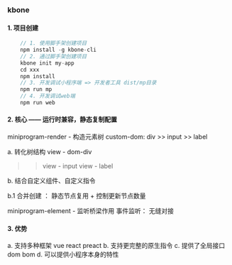 ### kbone
#### 1. 项目创建
```js
    // 1. 使用脚手架创建项目
    npm install -g kbone-cli
    // 2. 通过脚手架创建项目
    kbone init my-app
    cd xxx
    npm install
    // 3. 开发调试小程序端 => 开发者工具 dist/mp目录
    npm run mp
    // 4. 开发调试web端
    npm run web
```
#### 2. 核心 —— 运行时兼容，静态复制配置
miniprogram-render - 构造元素树
custom-dom: div >> input >> label

a. 转化树结构
view - dom-div
>> view - input
>> view - label

b. 结合自定义组件、自定义指令

b.1 合并创建  ： 静态节点复用 + 控制更新节点数量

miniprogram-element - 监听桥梁作用
事件监听： 无缝对接

#### 3. 优势
a. 支持多种框架 vue react preact
b. 支持更完整的原生指令
c. 提供了全局接口dom bom
d. 可以提供小程序本身的特性